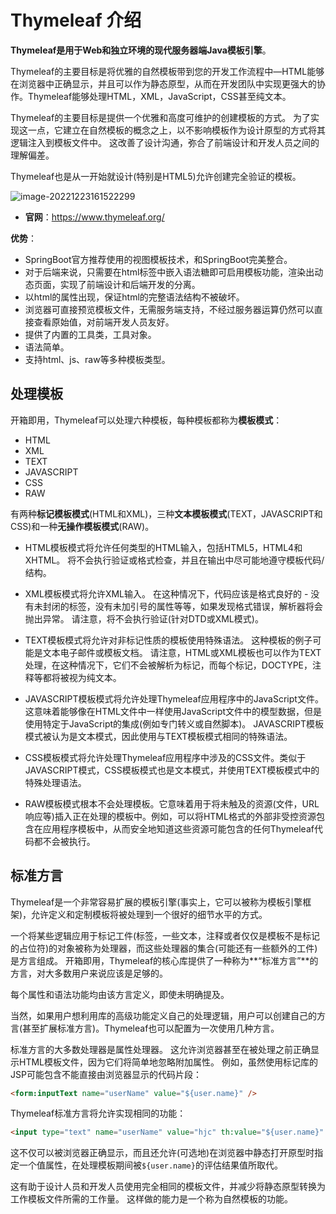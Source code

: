 # Thymeleaf 介绍

**Thymeleaf是用于Web和独立环境的现代服务器端Java模板引擎**。

Thymeleaf的主要目标是将优雅的自然模板带到您的开发工作流程中—HTML能够在浏览器中正确显示，并且可以作为静态原型，从而在开发团队中实现更强大的协作。Thymeleaf能够处理HTML，XML，JavaScript，CSS甚至纯文本。

Thymeleaf的主要目标是提供一个优雅和高度可维护的创建模板的方式。 为了实现这一点，它建立在自然模板的概念之上，以不影响模板作为设计原型的方式将其逻辑注入到模板文件中。 这改善了设计沟通，弥合了前端设计和开发人员之间的理解偏差。

Thymeleaf也是从一开始就设计(特别是HTML5)允许创建完全验证的模板。

![image-20221223161522299](https://fastly.jsdelivr.net/gh/LetengZzz/img/java/others/202412100018467.png)

- **官网**：https://www.thymeleaf.org/

**优势**：

- SpringBoot官方推荐使用的视图模板技术，和SpringBoot完美整合。
- 对于后端来说，只需要在html标签中嵌入语法糖即可启用模板功能，渲染出动态页面，实现了前端设计和后端开发的分离。
- 以html的属性出现，保证html的完整语法结构不被破坏。
- 浏览器可直接预览模板文件，无需服务端支持，不经过服务器运算仍然可以直接查看原始值，对前端开发人员友好。
- 提供了内置的工具类，工具对象。
- 语法简单。
- 支持html、js、raw等多种模板类型。

## 处理模板

开箱即用，Thymeleaf可以处理六种模板，每种模板都称为**模板模式**：

- HTML
- XML
- TEXT
- JAVASCRIPT
- CSS
- RAW

有两种**标记模板模式**(HTML和XML)，三种**文本模板模式**(TEXT，JAVASCRIPT和CSS)和一种**无操作模板模式**(RAW)。

- HTML模板模式将允许任何类型的HTML输入，包括HTML5，HTML4和XHTML。 将不会执行验证或格式检查，并且在输出中尽可能地遵守模板代码/结构。

- XML模板模式将允许XML输入。 在这种情况下，代码应该是格式良好的 - 没有未封闭的标签，没有未加引号的属性等等，如果发现格式错误，解析器将会抛出异常。 请注意，将不会执行验证(针对DTD或XML模式)。

- TEXT模板模式将允许对非标记性质的模板使用特殊语法。 这种模板的例子可能是文本电子邮件或模板文档。 请注意，HTML或XML模板也可以作为TEXT处理，在这种情况下，它们不会被解析为标记，而每个标记，DOCTYPE，注释等都将被视为纯文本。

- JAVASCRIPT模板模式将允许处理Thymeleaf应用程序中的JavaScript文件。这意味着能够像在HTML文件中一样使用JavaScript文件中的模型数据，但是使用特定于JavaScript的集成(例如专门转义或自然脚本)。 JAVASCRIPT模板模式被认为是文本模式，因此使用与TEXT模板模式相同的特殊语法。

- CSS模板模式将允许处理Thymeleaf应用程序中涉及的CSS文件。类似于JAVASCRIPT模式，CSS模板模式也是文本模式，并使用TEXT模板模式中的特殊处理语法。

- RAW模板模式根本不会处理模板。它意味着用于将未触及的资源(文件，URL响应等)插入正在处理的模板中。例如，可以将HTML格式的外部非受控资源包含在应用程序模板中，从而安全地知道这些资源可能包含的任何Thymeleaf代码都不会被执行。

## 标准方言

Thymeleaf是一个非常容易扩展的模板引擎(事实上，它可以被称为模板引擎框架)，允许定义和定制模板将被处理到一个很好的细节水平的方式。

一个将某些逻辑应用于标记工件(标签，一些文本，注释或者仅仅是模板不是标记的占位符)的对象被称为处理器，而这些处理器的集合(可能还有一些额外的工件)是方言组成。 开箱即用，Thymeleaf的核心库提供了一种称为**“标准方言”**的方言，对大多数用户来说应该是足够的。

每个属性和语法功能均由该方言定义，即使未明确提及。

当然，如果用户想利用库的高级功能定义自己的处理逻辑，用户可以创建自己的方言(甚至扩展标准方言)。Thymeleaf也可以配置为一次使用几种方言。

标准方言的大多数处理器是属性处理器。 这允许浏览器甚至在被处理之前正确显示HTML模板文件，因为它们将简单地忽略附加属性。 例如，虽然使用标记库的JSP可能包含不能直接由浏览器显示的代码片段：

```html
<form:inputText name="userName" value="${user.name}" />
```

Thymeleaf标准方言将允许实现相同的功能：

```html
<input type="text" name="userName" value="hjc" th:value="${user.name}" />
```

这不仅可以被浏览器正确显示，而且还允许(可选地)在浏览器中静态打开原型时指定一个值属性，在处理模板期间被`${user.name}`的评估结果值所取代。

这有助于设计人员和开发人员使用完全相同的模板文件，并减少将静态原型转换为工作模板文件所需的工作量。 这样做的能力是一个称为自然模板的功能。
